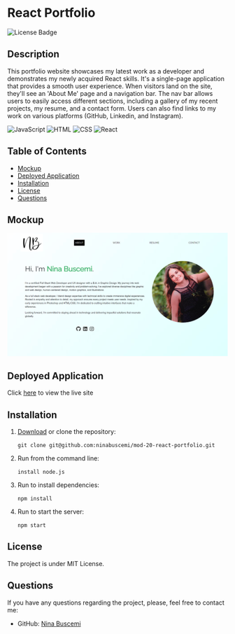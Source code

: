 # React Portfolio

![License Badge](https://badgen.net/static/license/MIT/blue)

## Description

This portfolio website showcases my latest work as a developer and demonstrates my newly acquired React skills. It's a single-page application that provides a smooth user experience. When visitors land on the site, they'll see an 'About Me' page and a navigation bar. The nav bar allows users to easily access different sections, including a gallery of my recent projects, my resume, and a contact form. Users can also find links to my work on various platforms (GitHub, Linkedin, and Instagram).

![JavaScript](https://camo.githubusercontent.com/84372c7d2f1a7308844360ecad82d49b3f6cbc068a0c5e31aeea6ca5344b77ba/68747470733a2f2f696d672e736869656c64732e696f2f62616467652f4a6176615363726970742d4637444631453f7374796c653d666f722d7468652d6261646765266c6f676f3d6a617661736372697074266c6f676f436f6c6f723d626c61636b)
![HTML](https://camo.githubusercontent.com/bfe6a48836e87b13a16f1f56f88fee428475c2ac29247992ec9b8bcc7154f881/68747470733a2f2f696d672e736869656c64732e696f2f62616467652f48544d4c352d4533344632363f7374796c653d666f722d7468652d6261646765266c6f676f3d68746d6c35266c6f676f436f6c6f723d7768697465)
![CSS](https://camo.githubusercontent.com/472c222e8f240a48ae51cd9b082a1b857be809dcd851a25150890c2da50c13a5/68747470733a2f2f696d672e736869656c64732e696f2f62616467652f435353332d3135373242363f7374796c653d666f722d7468652d6261646765266c6f676f3d63737333266c6f676f436f6c6f723d7768697465)
![React](https://camo.githubusercontent.com/6c3957842901e5baa389f3bb8758c8966683333b28493013062fcab5fab645e7/68747470733a2f2f696d672e736869656c64732e696f2f62616467652f52656163742d3230323332413f7374796c653d666f722d7468652d6261646765266c6f676f3d7265616374266c6f676f436f6c6f723d363144414642)

## Table of Contents

- [Mockup](#mockup)
- [Deployed Application](#deployed-application)
- [Installation](#installation)
- [License](#license)
- [Questions](#questions)

## Mockup

![Screenshot](./src/assets/images/screenshot_portfolio.png)


## Deployed Application

Click [here](https://main--ninasportfolio.netlify.app/) to view the live site


## Installation

1. [Download](https://github.com/ninabuscemi/mod-20-react-portfolio) or clone the repository:

    ```
    git clone git@github.com:ninabuscemi/mod-20-react-portfolio.git
    ```

2. Run from the command line:

    ```
    install node.js
    ```
4. Run to install dependencies:

    ```
    npm install
    ```

5. Run to start the server:

    ```
    npm start
    ```

## License

The project is under MIT License.
 
## Questions

If you have any questions regarding the project, please, feel free to contact me:

- GitHub: [Nina Buscemi](https://github.com/ninabuscemi)